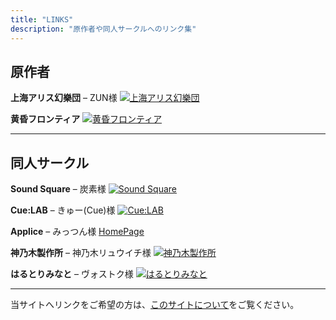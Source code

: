 ```yaml
---
title: "LINKS"
description: "原作者や同人サークルへのリンク集"
---
```


## 原作者

**上海アリス幻樂団** – ZUN様
[![上海アリス幻樂団](http://www16.big.or.jp/~zun/image/banner.gif)](http://www16.big.or.jp/~zun/)

**黄昏フロンティア**
[![黄昏フロンティア](http://tasofro.net/img/tf_bnb.gif)](http://www.tasofro.net/)

---

## 同人サークル

**Sound Square** – 炭素様
[![Sound Square](http://blog-imgs-36.fc2.com/s/o/u/soundsquare/banner.png)](http://sosq.jp/)

**Cue:LAB** – きゅー(Cue)様
[![Cue:LAB](https://9lab.jp/res/img/banner-9lab.png)](https://9lab.jp/)

**Applice** – みっつん様
[HomePage](https://applice.com/)

**神乃木製作所** – 神乃木リュウイチ様
[![神乃木製作所](http://kaminogi.jp/banner.png)](http://kaminogi.jp/)

**はるとりみなと** – ヴォストク様
[![はるとりみなと](https://img.cube-unit.net/uploads/2015/04/harumina150124.png)](http://harutori.yu-yake.com/)

---

当サイトへリンクをご希望の方は、[このサイトについて](/spec/)をご覧ください。
